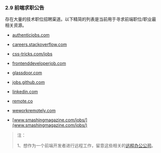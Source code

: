 ### 2.9 前端求职公告

存在大量的技术职位招聘渠道。以下精简的列表是当前用于寻求前端职位/职业最相关资源。

- [authenticjobs.com](authenticjobs.com)

- [careers.stackoverflow.com](careers.stackoverflow.com)

- [css-tricks.com/jobs](css-tricks.com/jobs)

- [frontenddeveloperjob.com](frontenddeveloperjob.com)

- [glassdoor.com](glassdoor.com)

- [jobs.github.com](jobs.github.com)

- [linkedin.com](linkedin.com)

- [remote.co](remote.co)

- [weworkremotely.com](weworkremotely.com)

- [www.smashingmagazine.com/jobs/](www.smashingmagazine.com/jobs/)

> 注：
>
> 1、想作为一个前端开发者进行远程工作，留意这些相关的[远程办公公司](https://github.com/jessicard/remote-jobs)。

